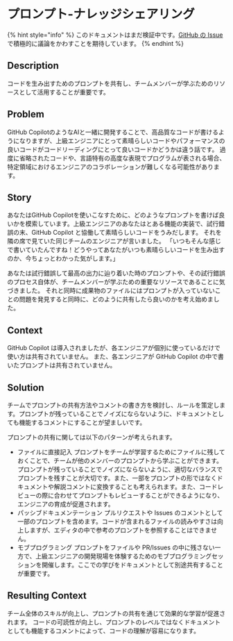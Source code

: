 # プロンプト-ナレッジシェアリング

{% hint style="info" %}
このドキュメントはまだ検証中です。[GitHub の Issue](https://github.com/AI-Native-Development/docs/issues/8) で積極的に議論をかわすことを期待しています。
{% endhint %}

## Description

コードを生み出すためのプロンプトを共有し、チームメンバーが学ぶためのリソースとして活用することが重要です。

## Problem

GitHub CopilotのようなAIと一緒に開発することで、高品質なコードが書けるようになりますが、上級エンジニアにとって素晴らしいコードやパフォーマンスの良いコードがコードリーディングにとって良いコードかどうかは違う話です。
過度に省略されたコードや、言語特有の高度な表現でプログラムが表される場合、特定領域におけるエンジニアのコラボレーションが難しくなる可能性があります。

## Story

あなたはGitHub Copilotを使いこなすために、どのようなプロンプトを書けば良いかを模索しています。上級エンジニアのあなたはとある機能の実装で、試行錯誤の末、GitHub Copilot と協働して素晴らしいコードをうみだします。
それを隣の席で見ていた同じチームのエンジニアが言いました。 「いつもそんな感じで書いていたんですね！どうやってあなたがいつも素晴らしいコードを生み出すのか、今ちょっとわかった気がします。」

あなたは試行錯誤して最高の出力に辿り着いた時のプロンプトや、その試行錯誤のプロセス自体が、チームメンバーが学ぶための重要なリソースであることに気づきました。
それと同時に成果物のファイルにはプロンプトが入っていないことの問題を発見すると同時に、どのように共有したら良いのかを考え始めました。

## Context

GitHub Copilot は導入されましたが、各エンジニアが個別に使っているだけで使い方は共有されていません。
また、各エンジニアが GitHub Copilot の中で書いたプロンプトは共有されていません。

## Solution

チームでプロンプトの共有方法やコメントの書き方を検討し、ルールを策定します。プロンプトが残っていることでノイズにならないように、ドキュメントとしても機能するコメントにすることが望ましいです。

プロンプトの共有に関しては以下のパターンが考えられます。

* ファイルに直接記入
  プロンプトをチームが学習するためにファイルに残しておくことで、チームが他のメンバーのプロンプトから学ぶことができます。プロンプトが残っていることでノイズにならないように、適切なバランスでプロンプトを残すことが大切です。また、一部をプロンプトの形ではなくドキュメントや解説コメントに変換することも考えられます。また、コードレビューの際に合わせてプロンプトもレビューすることができるようになり、エンジニアの育成が促進されます。
* パッシブドキュメンテーション
  プルリクエストや Issues のコメントとして一部のプロンプトを含めます。コードが含まれるファイルの読みやすさは向上しますが、エディタの中で参考のプロンプトを参照することはできません。
* モブプログラミング
  プロンプトをファイルや PR/Issues の中に残さない一方で、上級エンジニアの開発現場を体験するためのモブプログラミングセッションを開催します。ここでの学びをドキュメントとして別途共有することが重要です。

## Resulting Context

チーム全体のスキルが向上し、プロンプトの共有を通じて効果的な学習が促進されます。
コードの可読性が向上し、プロンプトのレベルではなくドキュメントとしても機能するコメントによって、コードの理解が容易になります。
